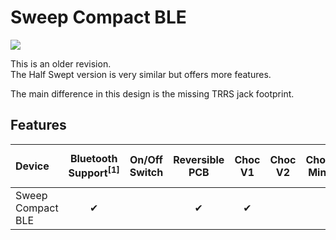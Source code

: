 # Sweep Compact BLE
![](/gallery/sweep-compact-ble.jpg)

This is an older revision.  
The Half Swept version is very similar but offers more features.

The main difference in this design is the missing TRRS jack footprint.

## Features

| Device | Bluetooth Support<sup>[1]</sup> | On/Off Switch | Reversible PCB | Choc V1 | Choc V2 | Choc Mini | MX & Alps | Choc Spacing<sup>[2]</sup> | Tenting<sup>[3]</sup> |
| :--- | :---: | :---: | :---: | :---: | :---: | :---: | :---: | :---: | :---: |
| Sweep Compact BLE | ✔ |   | ✔ | ✔ |   |   |   | ✔ |   |
